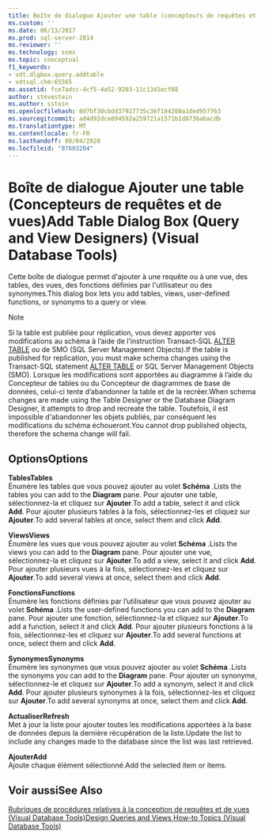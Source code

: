 ```yaml
---
title: Boîte de dialogue Ajouter une table (concepteurs de requêtes et de vues) (Visual Database Tools) | Microsoft Docs
ms.custom: ''
ms.date: 06/13/2017
ms.prod: sql-server-2014
ms.reviewer: ''
ms.technology: ssms
ms.topic: conceptual
f1_keywords:
- vdt.dlgbox.query.addtable
- vdtsql.chm:65565
ms.assetid: fce7adcc-4cf5-4a52-9203-11c13d1ecf08
author: stevestein
ms.author: sstein
ms.openlocfilehash: 8d7bf30cbdd37927735c36f184208a1ded957763
ms.sourcegitcommit: ad4d92dce894592a259721a1571b1d8736abacdb
ms.translationtype: MT
ms.contentlocale: fr-FR
ms.lasthandoff: 08/04/2020
ms.locfileid: "87603204"
---
```

# <a name="add-table-dialog-box-query-and-view-designers-visual-database-tools"></a><span data-ttu-id="c3ff0-102">Boîte de dialogue Ajouter une table (Concepteurs de requêtes et de vues)</span><span class="sxs-lookup"><span data-stu-id="c3ff0-102">Add Table Dialog Box (Query and View Designers) (Visual Database Tools)</span></span>
  <span data-ttu-id="c3ff0-103">Cette boîte de dialogue permet d'ajouter à une requête ou à une vue, des tables, des vues, des fonctions définies par l'utilisateur ou des synonymes.</span><span class="sxs-lookup"><span data-stu-id="c3ff0-103">This dialog box lets you add tables, views, user-defined functions, or synonyms to a query or view.</span></span>  
  
> [!NOTE]  
>  <span data-ttu-id="c3ff0-104">Si la table est publiée pour réplication, vous devez apporter vos modifications au schéma à l’aide de l’instruction Transact-SQL [ALTER TABLE](/sql/t-sql/statements/alter-table-transact-sql) ou de SMO (SQL Server Management Objects).</span><span class="sxs-lookup"><span data-stu-id="c3ff0-104">If the table is published for replication, you must make schema changes using the Transact-SQL statement [ALTER TABLE](/sql/t-sql/statements/alter-table-transact-sql) or SQL Server Management Objects (SMO).</span></span> <span data-ttu-id="c3ff0-105">Lorsque les modifications sont apportées au diagramme à l’aide du Concepteur de tables ou du Concepteur de diagrammes de base de données, celui-ci tente d’abandonner la table et de la recréer.</span><span class="sxs-lookup"><span data-stu-id="c3ff0-105">When schema changes are made using the Table Designer or the Database Diagram Designer, it attempts to drop and recreate the table.</span></span> <span data-ttu-id="c3ff0-106">Toutefois, il est impossible d'abandonner les objets publiés, par conséquent les modifications du schéma échoueront.</span><span class="sxs-lookup"><span data-stu-id="c3ff0-106">You cannot drop published objects, therefore the schema change will fail.</span></span>  
  
## <a name="options"></a><span data-ttu-id="c3ff0-107">Options</span><span class="sxs-lookup"><span data-stu-id="c3ff0-107">Options</span></span>  
 <span data-ttu-id="c3ff0-108">**Tables**</span><span class="sxs-lookup"><span data-stu-id="c3ff0-108">**Tables**</span></span>  
 <span data-ttu-id="c3ff0-109">Énumère les tables que vous pouvez ajouter au volet **Schéma** .</span><span class="sxs-lookup"><span data-stu-id="c3ff0-109">Lists the tables you can add to the **Diagram** pane.</span></span> <span data-ttu-id="c3ff0-110">Pour ajouter une table, sélectionnez-la et cliquez sur **Ajouter**.</span><span class="sxs-lookup"><span data-stu-id="c3ff0-110">To add a table, select it and click **Add**.</span></span> <span data-ttu-id="c3ff0-111">Pour ajouter plusieurs tables à la fois, sélectionnez-les et cliquez sur **Ajouter**.</span><span class="sxs-lookup"><span data-stu-id="c3ff0-111">To add several tables at once, select them and click **Add**.</span></span>  
  
 <span data-ttu-id="c3ff0-112">**Views**</span><span class="sxs-lookup"><span data-stu-id="c3ff0-112">**Views**</span></span>  
 <span data-ttu-id="c3ff0-113">Énumère les vues que vous pouvez ajouter au volet **Schéma** .</span><span class="sxs-lookup"><span data-stu-id="c3ff0-113">Lists the views you can add to the **Diagram** pane.</span></span> <span data-ttu-id="c3ff0-114">Pour ajouter une vue, sélectionnez-la et cliquez sur **Ajouter**.</span><span class="sxs-lookup"><span data-stu-id="c3ff0-114">To add a view, select it and click **Add**.</span></span> <span data-ttu-id="c3ff0-115">Pour ajouter plusieurs vues à la fois, sélectionnez-les et cliquez sur **Ajouter**.</span><span class="sxs-lookup"><span data-stu-id="c3ff0-115">To add several views at once, select them and click **Add**.</span></span>  
  
 <span data-ttu-id="c3ff0-116">**Fonctions**</span><span class="sxs-lookup"><span data-stu-id="c3ff0-116">**Functions**</span></span>  
 <span data-ttu-id="c3ff0-117">Énumère les fonctions définies par l’utilisateur que vous pouvez ajouter au volet **Schéma** .</span><span class="sxs-lookup"><span data-stu-id="c3ff0-117">Lists the user-defined functions you can add to the **Diagram** pane.</span></span> <span data-ttu-id="c3ff0-118">Pour ajouter une fonction, sélectionnez-la et cliquez sur **Ajouter**.</span><span class="sxs-lookup"><span data-stu-id="c3ff0-118">To add a function, select it and click **Add**.</span></span> <span data-ttu-id="c3ff0-119">Pour ajouter plusieurs fonctions à la fois, sélectionnez-les et cliquez sur **Ajouter**.</span><span class="sxs-lookup"><span data-stu-id="c3ff0-119">To add several functions at once, select them and click **Add**.</span></span>  
  
 <span data-ttu-id="c3ff0-120">**Synonymes**</span><span class="sxs-lookup"><span data-stu-id="c3ff0-120">**Synonyms**</span></span>  
 <span data-ttu-id="c3ff0-121">Énumère les synonymes que vous pouvez ajouter au volet **Schéma** .</span><span class="sxs-lookup"><span data-stu-id="c3ff0-121">Lists the synonyms you can add to the **Diagram** pane.</span></span> <span data-ttu-id="c3ff0-122">Pour ajouter un synonyme, sélectionnez-le et cliquez sur **Ajouter**.</span><span class="sxs-lookup"><span data-stu-id="c3ff0-122">To add a synonym, select it and click **Add**.</span></span> <span data-ttu-id="c3ff0-123">Pour ajouter plusieurs synonymes à la fois, sélectionnez-les et cliquez sur **Ajouter**.</span><span class="sxs-lookup"><span data-stu-id="c3ff0-123">To add several synonyms at once, select them and click **Add**.</span></span>  
  
 <span data-ttu-id="c3ff0-124">**Actualiser**</span><span class="sxs-lookup"><span data-stu-id="c3ff0-124">**Refresh**</span></span>  
 <span data-ttu-id="c3ff0-125">Met à jour la liste pour ajouter toutes les modifications apportées à la base de données depuis la dernière récupération de la liste.</span><span class="sxs-lookup"><span data-stu-id="c3ff0-125">Update the list to include any changes made to the database since the list was last retrieved.</span></span>  
  
 <span data-ttu-id="c3ff0-126">**Ajouter**</span><span class="sxs-lookup"><span data-stu-id="c3ff0-126">**Add**</span></span>  
 <span data-ttu-id="c3ff0-127">Ajoute chaque élément sélectionné.</span><span class="sxs-lookup"><span data-stu-id="c3ff0-127">Add the selected item or items.</span></span>  
  
## <a name="see-also"></a><span data-ttu-id="c3ff0-128">Voir aussi</span><span class="sxs-lookup"><span data-stu-id="c3ff0-128">See Also</span></span>  
 [<span data-ttu-id="c3ff0-129">Rubriques de procédures relatives à la conception de requêtes et de vues &#40;Visual Database Tools&#41;</span><span class="sxs-lookup"><span data-stu-id="c3ff0-129">Design Queries and Views How-to Topics &#40;Visual Database Tools&#41;</span></span>](visual-database-tools.md)  
  
  
